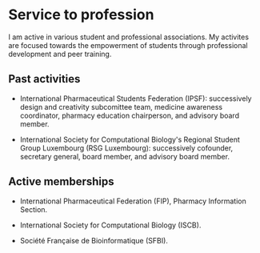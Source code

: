 # Service to profession

I am active in various student and professional associations. My activites are focused towards the empowerment of students through professional development and peer training.

## Past activities

- International Pharmaceutical Students Federation (IPSF): successively design and creativity subcomittee team, medicine awareness coordinator, pharmacy education chairperson, and advisory board member.

- International Society for Computational Biology's Regional Student Group Luxembourg (RSG Luxembourg): successively cofounder, secretary general, board member, and advisory board member.

## Active memberships 

- International Pharmaceutical Federation (FIP), Pharmacy Information Section.

- International Society for Computational Biology (ISCB).

- Société Française de Bioinformatique (SFBI).
